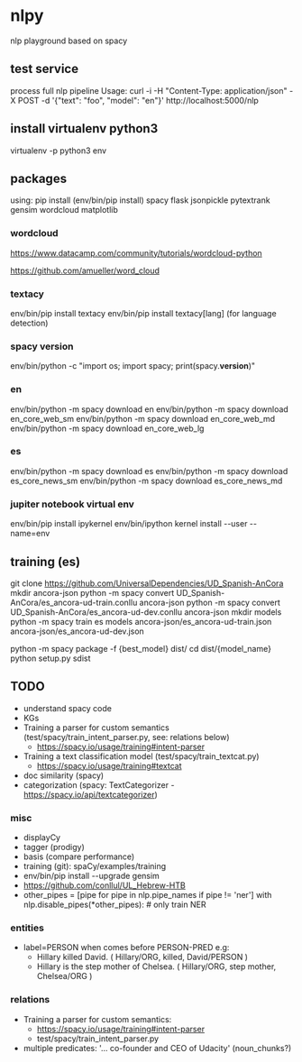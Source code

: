 # nlpy

nlp playground based on spacy

## test service

process full nlp pipeline
Usage:
curl -i -H "Content-Type: application/json" -X POST -d '{"text": "foo", "model": "en"}' http://localhost:5000/nlp

## install virtualenv python3

virtualenv -p python3 env

## packages

using: pip install (env/bin/pip install)
spacy
flask
jsonpickle
pytextrank
gensim
wordcloud
matplotlib

### wordcloud

https://www.datacamp.com/community/tutorials/wordcloud-python

https://github.com/amueller/word_cloud

### textacy

env/bin/pip install textacy
env/bin/pip install textacy[lang] (for language detection)

### spacy version

env/bin/python -c "import os; import spacy; print(spacy.__version__)"

### en

env/bin/python -m spacy download en
env/bin/python -m spacy download en_core_web_sm
env/bin/python -m spacy download en_core_web_md
env/bin/python -m spacy download en_core_web_lg

### es

env/bin/python -m spacy download es
env/bin/python -m spacy download es_core_news_sm
env/bin/python -m spacy download es_core_news_md

### jupiter notebook virtual env

env/bin/pip install ipykernel
env/bin/ipython kernel install --user --name=env

## training (es)

git clone https://github.com/UniversalDependencies/UD_Spanish-AnCora
mkdir ancora-json
python -m spacy convert UD_Spanish-AnCora/es_ancora-ud-train.conllu ancora-json
python -m spacy convert UD_Spanish-AnCora/es_ancora-ud-dev.conllu ancora-json
mkdir models
python -m spacy train es models ancora-json/es_ancora-ud-train.json ancora-json/es_ancora-ud-dev.json

python -m spacy package -f {best_model} dist/
cd dist/{model_name}
python setup.py sdist

## TODO

- understand spacy code
- KGs
- Training a parser for custom semantics (test/spacy/train_intent_parser.py, see: relations below)
  - https://spacy.io/usage/training#intent-parser
- Training a text classification model (test/spacy/train_textcat.py)
  - https://spacy.io/usage/training#textcat
- doc similarity (spacy)
- categorization (spacy: TextCategorizer - https://spacy.io/api/textcategorizer)

### misc

- displayCy
- tagger (prodigy)
- basis (compare performance)
- training (git): spaCy/examples/training
- env/bin/pip install --upgrade gensim
- https://github.com/conllul/UL_Hebrew-HTB
- other_pipes = [pipe for pipe in nlp.pipe_names if pipe != 'ner']
  with nlp.disable_pipes(*other_pipes):  # only train NER

### entities

- label=PERSON when comes before PERSON-PRED
  e.g:
  - Hillary killed David.
    ( Hillary/ORG, killed, David/PERSON )
  - Hillary is the step mother of Chelsea.
    ( Hillary/ORG, step mother, Chelsea/ORG )

### relations

- Training a parser for custom semantics:
  - https://spacy.io/usage/training#intent-parser
  - test/spacy/train_intent_parser.py
- multiple predicates: '... co-founder and CEO of Udacity' (noun_chunks?)
